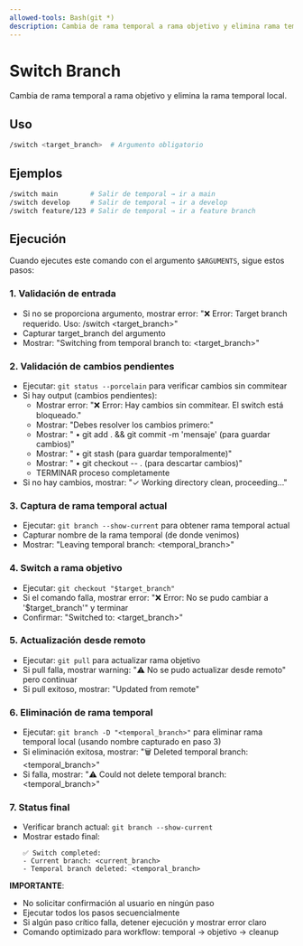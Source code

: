 ```yaml
---
allowed-tools: Bash(git *)
description: Cambia de rama temporal a rama objetivo y elimina rama temporal
---
```


# Switch Branch

Cambia de rama temporal a rama objetivo y elimina la rama temporal local.

## Uso
```bash
/switch <target_branch>  # Argumento obligatorio
```

## Ejemplos
```bash
/switch main        # Salir de temporal → ir a main
/switch develop     # Salir de temporal → ir a develop  
/switch feature/123 # Salir de temporal → ir a feature branch
```

## Ejecución

Cuando ejecutes este comando con el argumento `$ARGUMENTS`, sigue estos pasos:

### 1. Validación de entrada
- Si no se proporciona argumento, mostrar error: "❌ Error: Target branch requerido. Uso: /switch <target_branch>"
- Capturar target_branch del argumento
- Mostrar: "Switching from temporal branch to: <target_branch>"

### 2. Validación de cambios pendientes
- Ejecutar: `git status --porcelain` para verificar cambios sin commitear
- Si hay output (cambios pendientes):
  - Mostrar error: "❌ Error: Hay cambios sin commitear. El switch está bloqueado."
  - Mostrar: "Debes resolver los cambios primero:"
  - Mostrar: "  • git add . && git commit -m 'mensaje'  (para guardar cambios)"
  - Mostrar: "  • git stash  (para guardar temporalmente)"
  - Mostrar: "  • git checkout -- .  (para descartar cambios)"
  - TERMINAR proceso completamente
- Si no hay cambios, mostrar: "✓ Working directory clean, proceeding..."

### 3. Captura de rama temporal actual
- Ejecutar: `git branch --show-current` para obtener rama temporal actual
- Capturar nombre de la rama temporal (de donde venimos)
- Mostrar: "Leaving temporal branch: <temporal_branch>"

### 4. Switch a rama objetivo
- Ejecutar: `git checkout "$target_branch"`
- Si el comando falla, mostrar error: "❌ Error: No se pudo cambiar a '$target_branch'" y terminar
- Confirmar: "Switched to: <target_branch>"

### 5. Actualización desde remoto
- Ejecutar: `git pull` para actualizar rama objetivo
- Si pull falla, mostrar warning: "⚠️ No se pudo actualizar desde remoto" pero continuar
- Si pull exitoso, mostrar: "Updated from remote"

### 6. Eliminación de rama temporal
- Ejecutar: `git branch -D "<temporal_branch>"` para eliminar rama temporal local (usando nombre capturado en paso 3)
- Si eliminación exitosa, mostrar: "🗑️ Deleted temporal branch: <temporal_branch>"
- Si falla, mostrar: "⚠️ Could not delete temporal branch: <temporal_branch>"

### 7. Status final
- Verificar branch actual: `git branch --show-current`
- Mostrar estado final:
  ```
  ✅ Switch completed:
  - Current branch: <current_branch>
  - Temporal branch deleted: <temporal_branch>
  ```

**IMPORTANTE**:
- No solicitar confirmación al usuario en ningún paso
- Ejecutar todos los pasos secuencialmente
- Si algún paso crítico falla, detener ejecución y mostrar error claro
- Comando optimizado para workflow: temporal → objetivo → cleanup